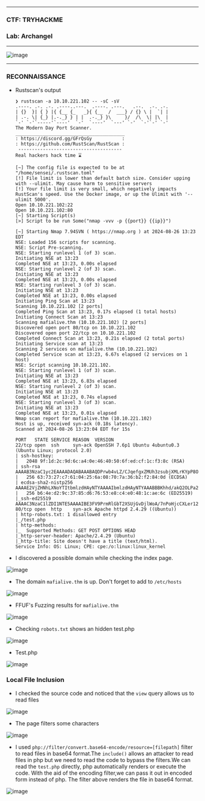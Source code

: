 ------------------

### CTF: TRYHACKME
### Lab: Archangel

------------------

![image](https://github.com/user-attachments/assets/f7ae508e-590e-409a-92c9-355575db7c23)

-------------------

### RECONNAISSANCE

- Rustscan's output

      ❯ rustscan -a 10.10.221.102 -- -sC -sV
      .----. .-. .-. .----..---.  .----. .---.   .--.  .-. .-.
      | {}  }| { } |{ {__ {_   _}{ {__  /  ___} / {} \ |  `| |
      | .-. \| {_} |.-._} } | |  .-._} }\     }/  /\  \| |\  |
      `-' `-'`-----'`----'  `-'  `----'  `---' `-'  `-'`-' `-'
      The Modern Day Port Scanner.
      ________________________________________
      : https://discord.gg/GFrQsGy           :
      : https://github.com/RustScan/RustScan :
       --------------------------------------
      Real hackers hack time ⌛
      
      [~] The config file is expected to be at "/home/sensei/.rustscan.toml"
      [!] File limit is lower than default batch size. Consider upping with --ulimit. May cause harm to sensitive servers
      [!] Your file limit is very small, which negatively impacts RustScan's speed. Use the Docker image, or up the Ulimit with '--ulimit 5000'. 
      Open 10.10.221.102:22
      Open 10.10.221.102:80
      [~] Starting Script(s)
      [>] Script to be run Some("nmap -vvv -p {{port}} {{ip}}")                                                                                        
                                                                                                                                                       
      [~] Starting Nmap 7.94SVN ( https://nmap.org ) at 2024-08-26 13:23 EDT                                                                           
      NSE: Loaded 156 scripts for scanning.                                                                                                            
      NSE: Script Pre-scanning.                                                                                                                        
      NSE: Starting runlevel 1 (of 3) scan.                                                                                                            
      Initiating NSE at 13:23                                                                                                                          
      Completed NSE at 13:23, 0.00s elapsed                                                                                                            
      NSE: Starting runlevel 2 (of 3) scan.                                                                                                            
      Initiating NSE at 13:23                                                                                                                          
      Completed NSE at 13:23, 0.00s elapsed                                                                                                            
      NSE: Starting runlevel 3 (of 3) scan.                                                                                                            
      Initiating NSE at 13:23                                                                                                                          
      Completed NSE at 13:23, 0.00s elapsed                                                                                                            
      Initiating Ping Scan at 13:23                                                                                                                    
      Scanning 10.10.221.102 [2 ports]                                                                                                                 
      Completed Ping Scan at 13:23, 0.17s elapsed (1 total hosts)                                                                                      
      Initiating Connect Scan at 13:23                                                                                                                 
      Scanning mafialive.thm (10.10.221.102) [2 ports]
      Discovered open port 80/tcp on 10.10.221.102
      Discovered open port 22/tcp on 10.10.221.102
      Completed Connect Scan at 13:23, 0.21s elapsed (2 total ports)
      Initiating Service scan at 13:23
      Scanning 2 services on mafialive.thm (10.10.221.102)
      Completed Service scan at 13:23, 6.67s elapsed (2 services on 1 host)
      NSE: Script scanning 10.10.221.102.
      NSE: Starting runlevel 1 (of 3) scan.
      Initiating NSE at 13:23
      Completed NSE at 13:23, 6.83s elapsed
      NSE: Starting runlevel 2 (of 3) scan.
      Initiating NSE at 13:23
      Completed NSE at 13:23, 0.74s elapsed
      NSE: Starting runlevel 3 (of 3) scan.
      Initiating NSE at 13:23
      Completed NSE at 13:23, 0.01s elapsed
      Nmap scan report for mafialive.thm (10.10.221.102)
      Host is up, received syn-ack (0.18s latency).
      Scanned at 2024-08-26 13:23:04 EDT for 15s
      
      PORT   STATE SERVICE REASON  VERSION
      22/tcp open  ssh     syn-ack OpenSSH 7.6p1 Ubuntu 4ubuntu0.3 (Ubuntu Linux; protocol 2.0)
      | ssh-hostkey: 
      |   2048 9f:1d:2c:9d:6c:a4:0e:46:40:50:6f:ed:cf:1c:f3:8c (RSA)
      | ssh-rsa AAAAB3NzaC1yc2EAAAADAQABAAABAQDPrwb4vLZ/CJqefgxZMUh3zsubjXMLrKYpP8Oy5jNSRaZynNICWMQNfcuLZ2GZbR84iEQJrNqCFcbsgD+4OPyy0TXV1biJExck3OlriDBn3g9trxh6qcHTBKoUMM3CnEJtuaZ1ZPmmebbRGyrG03jzIow+w2updsJ3C0nkUxdSQ7FaNxwYOZ5S3X5XdLw2RXu/o130fs6qmFYYTm2qii6Ilf5EkyffeYRc8SbPpZKoEpT7TQ08VYEICier9ND408kGERHinsVtBDkaCec3XmWXkFsOJUdW4BYVhrD3M8JBvL1kPmReOnx8Q7JX2JpGDenXNOjEBS3BIX2vjj17Qo3V
      |   256 63:73:27:c7:61:04:25:6a:08:70:7a:36:b2:f2:84:0d (ECDSA)
      | ecdsa-sha2-nistp256 AAAAE2VjZHNhLXNoYTItbmlzdHAyNTYAAAAIbmlzdHAyNTYAAABBBKhhd/akQ2OLPa2ogtMy7V/GEqDyDz8IZZQ+266QEHke6vdC9papydu1wlbdtMVdOPx1S6zxA4CzyrcIwDQSiCg=
      |   256 b6:4e:d2:9c:37:85:d6:76:53:e8:c4:e0:48:1c:ae:6c (ED25519)
      |_ssh-ed25519 AAAAC3NzaC1lZDI1NTE5AAAAIBE3FV9PrmRlGbT2XSUjGvDjlWoA/7nPoHjcCXLer12O
      80/tcp open  http    syn-ack Apache httpd 2.4.29 ((Ubuntu))
      | http-robots.txt: 1 disallowed entry 
      |_/test.php
      | http-methods: 
      |_  Supported Methods: GET POST OPTIONS HEAD
      |_http-server-header: Apache/2.4.29 (Ubuntu)
      |_http-title: Site doesn't have a title (text/html).
      Service Info: OS: Linux; CPE: cpe:/o:linux:linux_kernel

- I discovered a possible domain while checking the index page.

![image](https://github.com/user-attachments/assets/5afc78d2-8d3c-4519-b99f-df38e104e459)

- The domain `mafialive.thm` is up. Don't forget to add to `/etc/hosts`

![image](https://github.com/user-attachments/assets/10a89299-0874-4ac1-be48-20c0a22dc7ac)

- FFUF's Fuzzing results for `mafialive.thm`

![image](https://github.com/user-attachments/assets/f189b5df-15e5-48d3-8c67-55e5c6385f7a)

- Checking `robots.txt` shows an hidden test.php

![image](https://github.com/user-attachments/assets/21682395-84c1-4593-bfa9-938b25199da8)

- Test.php

![image](https://github.com/user-attachments/assets/796d8211-a6b5-4b9c-b6df-65240e08382f)

### Local File Inclusion

- I checked the source code and noticed that the `view` query allows us to read files

![image](https://github.com/user-attachments/assets/c789dc64-80d3-4587-b548-4fa70d59a9fc)

- The page filters some characters

![image](https://github.com/user-attachments/assets/bdf74ebb-31f3-47e5-9c78-14e5f7715281)

- I used  `php://filter/convert.base64-encode/resource=[filepath]` filter to read files in base64 format.The `include()` allows an attacker to read files
in php but we need to read the code to bypass the filters.We can read the `test.php` directly, php automatically renders or execute the code.
With the aid of the encoding filter,we can pass it out in encoded form instead of php. The filter above renders the file in base64 format.

![image](https://github.com/user-attachments/assets/f1c8f735-6a4b-4252-93df-7ede63cd3d86)









